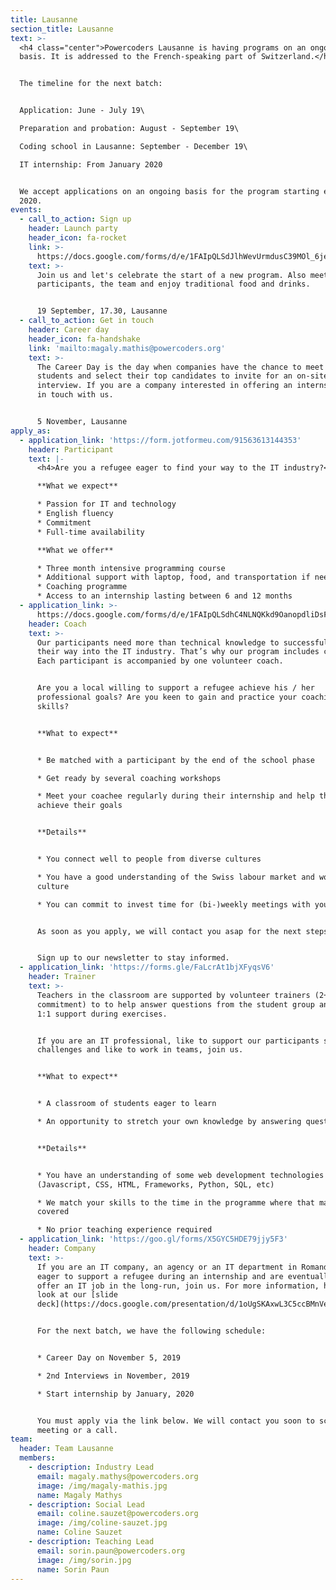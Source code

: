 ```yaml
---
title: Lausanne
section_title: Lausanne
text: >-
  <h4 class="center">Powercoders Lausanne is having programs on an ongoing
  basis. It is addressed to the French-speaking part of Switzerland.</h4>


  The timeline for the next batch:


  Application: June - July 19\

  Preparation and probation: August - September 19\

  Coding school in Lausanne: September - December 19\

  IT internship: From January 2020


  We accept applications on an ongoing basis for the program starting early
  2020.
events:
  - call_to_action: Sign up
    header: Launch party
    header_icon: fa-rocket
    link: >-
      https://docs.google.com/forms/d/e/1FAIpQLSdJlhWevUrmdusC39MOl_6jeRtbhp6B-Fvqu0cAqr60O5KGog/viewform
    text: >-
      Join us and let's celebrate the start of a new program. Also meet the new
      participants, the team and enjoy traditional food and drinks.  


      19 September, 17.30, Lausanne
  - call_to_action: Get in touch
    header: Career day
    header_icon: fa-handshake
    link: 'mailto:magaly.mathis@powercoders.org'
    text: >-
      The Career Day is the day when companies have the chance to meet all our
      students and select their top candidates to invite for an on-site
      interview. If you are a company interested in offering an internship, get
      in touch with us.


      5 November, Lausanne
apply_as:
  - application_link: 'https://form.jotformeu.com/91563613144353'
    header: Participant
    text: |-
      <h4>Are you a refugee eager to find your way to the IT industry?</h4>

      **What we expect**

      * Passion for IT and technology
      * English fluency
      * Commitment
      * Full-time availability

      **What we offer**

      * Three month intensive programming course
      * Additional support with laptop, food, and transportation if needed
      * Coaching programme
      * Access to an internship lasting between 6 and 12 months
  - application_link: >-
      https://docs.google.com/forms/d/e/1FAIpQLSdhC4NLNQKkd9OanopdliDsFWnPKAi2YG9aqYmPpfB4iTS-_A/viewform
    header: Coach
    text: >-
      Our participants need more than technical knowledge to successfully find
      their way into the IT industry. That’s why our program includes coaching.
      Each participant is accompanied by one volunteer coach.


      Are you a local willing to support a refugee achieve his / her
      professional goals? Are you keen to gain and practice your coaching
      skills?


      **What to expect**


      * Be matched with a participant by the end of the school phase

      * Get ready by several coaching workshops

      * Meet your coachee regularly during their internship and help them to
      achieve their goals


      **Details**


      * You connect well to people from diverse cultures

      * You have a good understanding of the Swiss labour market and work
      culture

      * You can commit to invest time for (bi-)weekly meetings with your coachee


      As soon as you apply, we will contact you asap for the next steps.


      Sign up to our newsletter to stay informed.
  - application_link: 'https://forms.gle/FaLcrAt1bjXFyqsV6'
    header: Trainer
    text: >-
      Teachers in the classroom are supported by volunteer trainers (2+ half day
      commitment) to to help answer questions from the student group and provide
      1:1 support during exercises.


      If you are an IT professional, like to support our participants solving IT
      challenges and like to work in teams, join us.


      **What to expect**


      * A classroom of students eager to learn

      * An opportunity to stretch your own knowledge by answering questions


      **Details**


      * You have an understanding of some web development technologies
      (Javascript, CSS, HTML, Frameworks, Python, SQL, etc)

      * We match your skills to the time in the programme where that material is
      covered

      * No prior teaching experience required
  - application_link: 'https://goo.gl/forms/X5GYC5HDE79jjy5F3'
    header: Company
    text: >-
      If you are an IT company, an agency or an IT department in Romandie, are
      eager to support a refugee during an internship and are eventually able to
      offer an IT job in the long-run, join us. For more information, have a
      look at our [slide
      deck](https://docs.google.com/presentation/d/1oUgSKAxwL3C5ccBMnVeQaTTHv4-dWdSUQsPsUkBEwBo/edit#slide=id.g3af7b31b61_0_30).


      For the next batch, we have the following schedule:


      * Career Day on November 5, 2019

      * 2nd Interviews in November, 2019

      * Start internship by January, 2020


      You must apply via the link below. We will contact you soon to schedule a
      meeting or a call.
team:
  header: Team Lausanne
  members:
    - description: Industry Lead
      email: magaly.mathys@powercoders.org
      image: /img/magaly-mathis.jpg
      name: Magaly Mathys
    - description: Social Lead
      email: coline.sauzet@powercoders.org
      image: /img/coline-sauzet.jpg
      name: Coline Sauzet
    - description: Teaching Lead
      email: sorin.paun@powercoders.org
      image: /img/sorin.jpg
      name: Sorin Paun
---
```


